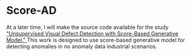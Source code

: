 # Score-AD
At a later time, I will make the source code available for the study ["Unsupervised Visual Defect Detection with Score-Based Generative Model." ](https://arxiv.org/abs/2211.16092) This work is designed to use score-based generative model for detecting anomalies in no anomaly data industrial scenarios.
